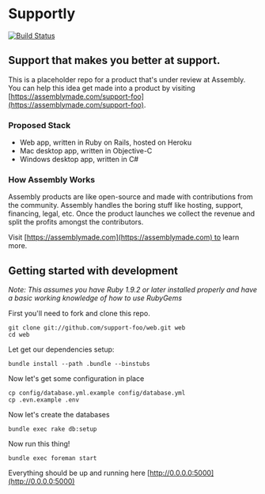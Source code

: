 # Supportly

[![Build Status](https://travis-ci.org/support-foo/web.png?branch=master)](https://travis-ci.org/support-foo/web)

## Support that makes you better at support.

This is a placeholder repo for a product that's under review at Assembly. You can help this idea get made into a product by visiting [https://assemblymade.com/support-foo](https://assemblymade.com/support-foo).

### Proposed Stack

  * Web app, written in Ruby on Rails, hosted on Heroku
  * Mac desktop app, written in Objective-C
  * Windows desktop app, written in C#

### How Assembly Works

Assembly products are like open-source and made with contributions from the community. Assembly handles the boring stuff like hosting, support, financing, legal, etc. Once the product launches we collect the revenue and split the profits amongst the contributors.

Visit [https://assemblymade.com](https://assemblymade.com) to learn more.

## Getting started with development

*Note: This assumes you have Ruby 1.9.2 or later installed properly and have a basic working knowledge of how to use RubyGems*

First you'll need to fork and clone this repo.

```
git clone git://github.com/support-foo/web.git web
cd web
```

Let get our dependencies setup:

```
bundle install --path .bundle --binstubs
```

Now let's get some configuration in place

```
cp config/database.yml.example config/database.yml
cp .evn.example .env
```

Now let's create the databases

```
bundle exec rake db:setup
```

Now run this thing!

```
bundle exec foreman start
```

Everything should be up and running here [http://0.0.0.0:5000](http://0.0.0.0:5000)
